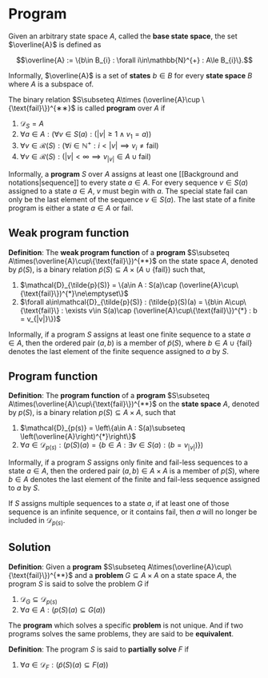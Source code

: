 # Program

Given an arbitrary state space $A$, called the **base state space**, the set $\overline{A}$ is defined as 

$$\overline{A} := \{b\in B_{i} : \forall i\in\mathbb{N}^{+} : A\le B_{i}\}.$$

Informally, $\overline{A}$ is a set of **states** $b\in B$ for every **state space** $B$ where $A$ is a subspace of.

The binary relation $S\subseteq A\times (\overline{A}\cup \{\text{fail}\})^{∗∗}$ is called **program** over $A$ if

1. $\mathcal{D}_{S} = A$
2. $\forall a\in A : (\forall v \in S(a) : (|v|\ge 1\land v_{1} = a))$
3. $\forall v\in \mathcal{R}(S) : (\forall i \in\mathbb{N}^{+} : i < |v| \implies v_{i}\ne\text{fail})$
4. $\forall v\in\mathcal{R}(S): (|v|\lt\infty\implies v_{|v|}\in A\cup\text{fail})$

Informally, a **program** $S$ over $A$ assigns at least one [[Background and notations|sequence]] to every state $a\in A$. For every sequence $v\in S(a)$ assigned to a state $a\in A$, $v$ must begin with $a$. The special state $\text{fail}$ can only be the last element of the sequence $v\in S(a)$. The last state of a finite program is either a state $a\in A$ or $\text{fail}$.

## Weak program function

**Definition**: The **weak program function** of a **program** $S\subseteq A\times(\overline{A}\cup\{\text{fail}\})^{**}$ on the state space $A$, denoted by $\tilde{p}(S)$, is a binary relation $\tilde{p}(S)\subseteq A\times (A\cup\{\text{fail}\})$ such that,

1. $\mathcal{D}_{\tilde{p}(S)} = \{a\in A : S(a)\cap (\overline{A}\cup\{\text{fail}\})^{*}\ne\emptyset\}$
2. $\forall a\in\mathcal{D}_{\tilde{p}(S)} : (\tilde{p}(S)(a) = \{b\in A\cup\{\text{fail}\} : \exists v\in S(a)\cap (\overline{A}\cup\{\text{fail}\})^{*} : b = v_{|v|}\})$

Informally, if a program $S$ assigns at least one finite sequence to a state $a\in A$, then the ordered pair $(a,b)$ is a member of $\tilde{p}(S)$, where $b\in A\cup\{\text{fail}\}$ denotes the last element of the finite sequence assigned to $a$ by $S$.

## Program function

**Definition**: The **program function** of a **program** $S\subseteq A\times(\overline{A}\cup\{\text{fail}\})^{**}$ on the **state space** $A$, denoted by $p(S)$, is a binary relation $p(S)\subseteq A\times A$, such that

1. $\mathcal{D}_{p(s)} = \left\{a\in A : S(a)\subseteq \left(\overline{A}\right)^{*}\right\}$
2. $\forall a\in\mathcal{D}_{p(s)} : (p(S)(a) = \{b\in A : \exists v\in S(a) : (b = v_{|v|})\})$

Informally, if a program $S$ assigns only finite and $\text{fail}$-less sequences to a state $a\in A$, then the ordered pair $(a,b)\in A\times A$ is a member of $p(S)$, where $b\in A$ denotes the last element of the finite and $\text{fail}$-less sequence assigned to $a$ by $S$.

If $S$ assigns multiple sequences to a state $a$, if at least one of those sequence is an infinite sequence, or it contains $\text{fail}$, then $a$ will no longer be included in $\mathcal{D}_{p(s)}$.

## Solution

**Definition**: Given a **program** $S\subseteq A\times(\overline{A}\cup\{\text{fail}\})^{**}$ and a **problem** $G\subseteq A\times A$ on a state space $A$, the program $S$ is said to solve the problem $G$ if 

1. $\mathcal{D}_{G}\subseteq\mathcal{D}_{p(s)}$
2. $\forall a\in A : (p(S)(a)\subseteq G(a))$

The **program** which solves a specific **problem** is not unique. And if two programs solves the same problems, they are said to be **equivalent**.

**Definition**: The program $S$ is said to **partially solve** $F$ if

1. $\forall a \in\mathcal{D}_{F}: (\tilde{p}(S)(a)\subseteq F(a))$